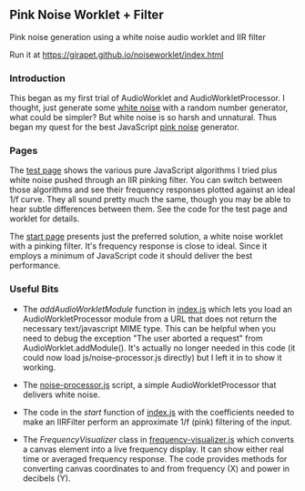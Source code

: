 ## Pink Noise Worklet + Filter
Pink noise generation using a white noise audio worklet and IIR filter

Run it at https://girapet.github.io/noiseworklet/index.html

### Introduction
This began as my first trial of AudioWorklet and AudioWorkletProcessor.  I thought, just generate some [white noise](https://en.wikipedia.org/wiki/White_noise) with a random number generator, what could be simpler?  But white noise is so harsh and unnatural.  Thus began my quest for the best JavaScript [pink noise](https://en.wikipedia.org/wiki/Pink_noise) generator.

### Pages
The [test page](https://girapet.github.io/noiseworklet/test.html) shows the various pure JavaScript algorithms I tried plus white noise pushed through an IIR pinking filter.  You can switch between those algorithms and see their frequency responses plotted against an ideal 1/f curve.  They all sound pretty much the same, though you may be able to hear subtle differences between them.  See the code for the test page and worklet for details.  

The [start page](https://girapet.github.io/noiseworklet) presents just the preferred solution, a white noise worklet with a pinking filter.  It's frequency response is close to ideal.  Since it employs a minimum of JavaScript code it should deliver the best performance.

### Useful Bits
* The _addAudioWorkletModule_ function in [index.js](https://github.com/girapet/noiseworklet/blob/master/js/index.js) which lets you load an AudioWorkletProcessor module from a URL that does not return the necessary text/javascript MIME type.  This can be helpful when you need to debug the exception "The user aborted a request" from AudioWorklet.addModule().  It's actually no longer needed in this code (it could now load js/noise-processor.js directly) but I left it in to show it working.

* The [noise-processor.js](https://github.com/girapet/noiseworklet/blob/master/js/noise-processor.js) script, a simple AudioWorkletProcessor that delivers white noise.

* The code in the _start_ function of [index.js](https://github.com/girapet/noiseworklet/blob/master/js/index.js) with the coefficients needed to make an IIRFilter perform an approximate 1/f (pink) filtering of the input.

* The _FrequencyVisualizer_ class in [frequency-visualizer.js](https://github.com/girapet/noiseworklet/blob/master/js/frequency-visualizer.js) which converts a canvas element into a live frequency display.  It can show either real time or averaged frequency response.  The code provides methods for converting canvas coordinates to and from frequency (X) and power in decibels (Y).
